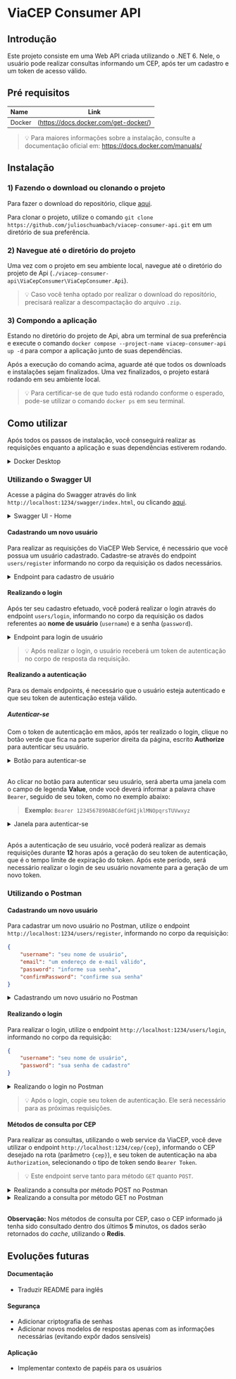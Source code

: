 # ViaCEP Consumer API 

## Introdução
Este projeto consiste em uma Web API criada utilizando o .NET 6. Nele, o usuário pode realizar consultas informando um CEP, após ter um cadastro e um token de acesso válido.

## Pré requisitos
| Name | Link |
| :--- | :---: |
| Docker | (https://docs.docker.com/get-docker/) |

> :bulb: Para maiores informações sobre a instalação, consulte a documentação oficial em: https://docs.docker.com/manuals/

## Instalação
### 1) Fazendo o download ou clonando o projeto
Para fazer o download do repositório, clique [aqui](https://github.com/julioschuambach/viacep-consumer-api/archive/refs/heads/main.zip).

Para clonar o projeto, utilize o comando `git clone https://github.com/julioschuambach/viacep-consumer-api.git` em um diretório de sua preferência.

### 2) Navegue até o diretório do projeto
Uma vez com o projeto em seu ambiente local, navegue até o diretório do projeto de Api (`./viacep-consumer-api\ViaCepConsumer\ViaCepConsumer.Api`).

> :bulb: Caso você tenha optado por realizar o download do repositório, precisará realizar a descompactação do arquivo `.zip`.

### 3) Compondo a aplicação
Estando no diretório do projeto de Api, abra um terminal de sua preferência e execute o comando `docker compose --project-name viacep-consumer-api up -d` para compor a aplicação junto de suas dependências.

Após a execução do comando acima, aguarde até que todos os downloads e instalações sejam finalizados. Uma vez finalizados, o projeto estará rodando em seu ambiente local.

> :bulb: Para certificar-se de que tudo está rodando conforme o esperado, pode-se utilizar o comando `docker ps` em seu terminal.

## Como utilizar
Após todos os passos de instalação, você conseguirá realizar as requisições enquanto a aplicação e suas dependências estiverem rodando.
<details>
<summary>Docker Desktop</summary>
<img src = "Media/docker-desktop.png">
</details>

### Utilizando o Swagger UI
Acesse a página do Swagger através do link `http://localhost:1234/swagger/index.html`, ou clicando [aqui](http://localhost:1234/swagger/index.html).
<details>
<summary>Swagger UI - Home</summary>
<img src = "Media/swagger-home.png">
</details>

#### Cadastrando um novo usuário
Para realizar as requisições do ViaCEP Web Service, é necessário que você possua um usuário cadastrado. Cadastre-se através do endpoint `users/register` informando no corpo da requisição os dados necessários.
<details>
<summary>Endpoint para cadastro de usuário</summary>
<img src = "Media/register-user.png">
</details>

#### Realizando o login
Após ter seu cadastro efetuado, você poderá realizar o login através do endpoint `users/login`, informando no corpo da requisição os dados referentes ao **nome de usuário** (`username`) e a senha (`password`).
<details>
<summary>Endpoint para login de usuário</summary>
<img src = "Media/login-user.png">
</details>

> :bulb: Após realizar o login, o usuário receberá um token de autenticação no corpo de resposta da requisição.

#### Realizando a autenticação
Para os demais endpoints, é necessário que o usuário esteja autenticado e que seu token de autenticação esteja válido. 

##### Autenticar-se
Com o token de autenticação em mãos, após ter realizado o login, clique no botão verde que fica na parte superior direita da página, escrito **Authorize** para autenticar seu usuário.
<details>
<summary>Botão para autenticar-se</summary>
<img src = "Media/authorize-button.png">
</details>
<br>

Ao clicar no botão para autenticar seu usuário, será aberta uma janela com o campo de legenda **Value**, onde você deverá informar a palavra chave `Bearer`, seguido de seu token, como no exemplo abaixo:<br>
> **Exemplo:** `Bearer 1234567890ABCdefGHIjklMNOpqrsTUVwxyz`
<details>
<summary>Janela para autenticar-se</summary>
<img src = "Media/authorize-modal.png">
</details>
<br>

Após a autenticação de seu usuário, você poderá realizar as demais requisições durante **12** horas após a geração do seu token de autenticação, que é o tempo limite de expiração do token. Após este período, será necessário realizar o login de seu usuário novamente para a geração de um novo token.

### Utilizando o Postman
#### Cadastrando um novo usuário
Para cadastrar um novo usuário no Postman, utilize o endpoint `http://localhost:1234/users/register`, informando no corpo da requisição:
```json
{
    "username": "seu nome de usuário",
    "email": "um endereço de e-mail válido",
    "password": "informe sua senha",
    "confirmPassword": "confirme sua senha"
}
```
<details>
<summary>Cadastrando um novo usuário no Postman</summary>
<img src = "Media/postman-register-user.png">
</details>

#### Realizando o login
Para realizar o login, utilize o endpoint `http://localhost:1234/users/login`, informando no corpo da requisição:
```json
{
    "username": "seu nome de usuário",
    "password": "sua senha de cadastro"
}
```
<details>
<summary>Realizando o login no Postman</summary>
<img src = "Media/postman-login-user.png">
</details>

> :bulb: Após o login, copie seu token de autenticação. Ele será necessário para as próximas requisições.

#### Métodos de consulta por CEP
Para realizar as consultas, utilizando o web service da ViaCEP, você deve utilizar o endpoint `http://localhost:1234/cep/{cep}`, informando o CEP desejado na rota (parâmetro `{cep}`), e seu token de autenticação na aba `Authorization`, selecionando o tipo de token sendo `Bearer Token`.
> :bulb: Este endpoint serve tanto para método `GET` quanto `POST`.
<details>
<summary>Realizando a consulta por método POST no Postman</summary>
<img src = "Media/postman-cep-post.png">
</details>

<details>
<summary>Realizando a consulta por método GET no Postman</summary>
<img src = "Media/postman-cep-get.png">
</details>
<br>

**Observação:** Nos métodos de consulta por CEP, caso o CEP informado já tenha sido consultado dentro dos últimos **5** minutos, os dados serão retornados do *cache*, utilizando o **Redis**.

## Evoluções futuras
#### Documentação
- Traduzir README para inglês

#### Segurança
- Adicionar criptografia de senhas
- Adicionar novos modelos de respostas apenas com as informações necessárias (evitando expôr dados sensíveis)

#### Aplicação
- Implementar contexto de papéis para os usuários
